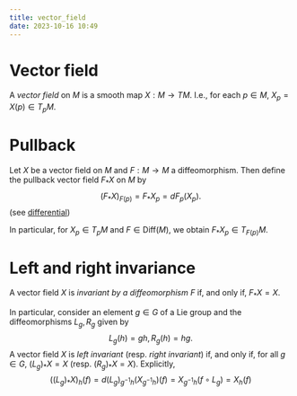 ```yaml
---
title: vector_field
date: 2023-10-16 10:49
---
```

# Vector field
A *vector field* on $M$ is a smooth map $X:M\to TM$. I.e., for each
$p\in M$, $X_p=X(p)\in T_p M$.

# Pullback
Let $X$ be a vector field on $M$ and $F:M\to M$ a diffeomorphism.
Then define the pullback vector field $F_*X$ on $M$ by
$$
(F_*X)_{F(p)} = F_* X_p = dF_{p}(X_p).
$$
(see [differential](differential.md))

In particular, for $X_p\in T_p M$ and $F\in\text{Diff}(M)$, we obtain
$F_* X_p\in T_{F(p)} M$.

# Left and right invariance
A vector field $X$ is *invariant by a diffeomorphism $F$*
if, and only if, $F_* X = X$.

In particular, consider an element $g\in G$ of a Lie group and the diffeomorphisms $L_g,R_g$ given by
$$
L_g(h) = gh, R_g(h) = hg.
$$
A vector field $X$ is *left invariant* (resp. *right invariant*) if, and
only if, for all $g\in G$, $(L_g)_* X = X$ (resp. $(R_g)_* X=X$).
Explicitly, 
$$
((L_g)_* X)_h(f)
= d(L_g)_{{g}^{-1}h}(X_{{g}^{-1}h})(f)
= X_{g^{-1}h}(f\circ L_g)
= X_h(f)
$$
